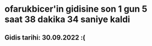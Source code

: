 # ofarukbicer'in gidisine son 1 gun 5 saat 38 dakika 34 saniye kaldi

## Gidis tarihi: 30.09.2022 :(